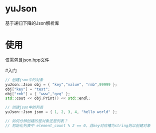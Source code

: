 # yuJson
基于递归下降的Json解析库

# 使用
仅需包含json.hpp文件

#入门
```C++
// 创建json中的对象
yuJson::Json obj = { "key","value", "rmb",99999 };
obj["key"] = "test";
obj["rmb"] = { "www","qvq" };
std::cout << obj.Print() << std::endl;

// 创建json中的列表
yuJson::Json json = { 1, 2, 3, 4, "hello world" };

// 如何分辨创建的是对象还是列表？
// 初始化列表中 element_count % 2 == 0，且key对应槽为string则以创建对象

```
